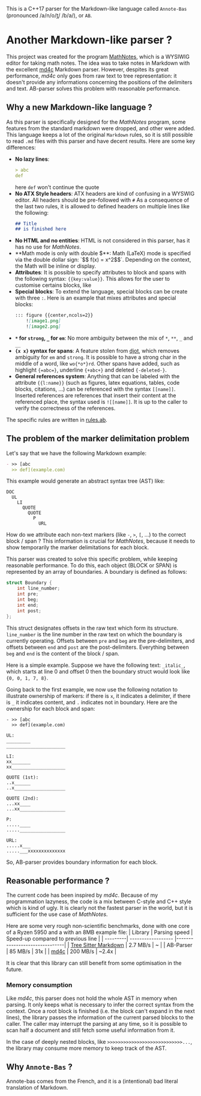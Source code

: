 This is a C++17 parser for the Markdown-like language called `Annote-Bas` (pronounced /a/n/o/t̪/ /b/a/), or `AB`. 

# Another Markdown-like parser ?

This project was created for the program [MathNotes](https://github.com/jokteur/MathNotes), which is a WYSIWIG editor for taking math notes. The idea was to take notes in Markdown with the excellent [md4c](https://github.com/mity/md4c) Markdown parser. However, despites its great performance, *md4c* only goes from raw text to tree representation: it doesn't provide any informations concerning the positions of the delimiters and text. AB-parser solves this problem
with reasonable performance.

## Why a new Markdown-like language ?
As this parser is specifically designed for the *MathNotes* program, some features from the standard markdown were dropped, and other were added. This language keeps a lot of the original `Markdown` rules, so it is still possible to read `.md` files with this parser and have decent results. Here are some key differences:

- **No lazy lines**:
  ```Markdown
  > abc
  def
  ```
  here `def` won't continue the quote
- **No ATX Style headers**:
  ATX headers are kind of confusing in a WYSWIG editor. All headers should be pre-followed with `#`
  As a consequence of the last two rules, it is allowed to defined headers on multiple lines like the following:
  ```Markdown
  ## Title
  ## is finished here
  ```
- **No HTML and no entities**:
  HTML is not considered in this parser, has it has no use for *MathNotes*.
- **Math mode is only with double $**:
  Math (LaTeX) mode is specified via the double dollar sign: `$$ f(x) = x^2$$`. Depending on the context, the Math will be inline or display.
- **Attributes**:
  It is possible to specify attributes to block and spans with the following syntax: `{{key:value}}`. This allows for the user to customise certains blocks, like
- **Special blocks**:
  To extend the language, special blocks can be create with three `:`. Here is an example that mixes attributes and special blocks:
  ```Markdown
  ::: figure {{center,ncols=2}}
      ![image1.png]
      ![image2.png]
  ```
- **`*` for `strong`, `_` for `em`**:
  No more ambiguity between the mix of `*`, `**`, `_` and `__`
- **`{x x}` syntax for spans**:
  A feature stolen from [djot](https://github.com/jgm/djot), which removes ambiguity for `em` and `strong`. It is possible to have a strong char in the middle of a word, like `wo{*o*}rd`. Other spans have added, such as highlight `{=abc=}`, underline `{+abc+}` and deleted `{-deleted-}`.
- **General references system**:
  Anything that can be labeled with the attribute `{{l:name}}` (such as figures, latex equations, tables, code blocks, citations, ...) can be referenced with the syntax `[[name]]`. Inserted references are references that insert their content at the referenced place, the syntax used is `![[name]]`. It is up to the caller to verify the correctness of the references.

The specific rules are written in [rules.ab](rules.ab).

## The problem of the marker delimitation problem
Let's say that we have the following Markdown example:

```Markdown
- >> [abc
  >> def](example.com)
```

This example would generate an abstract syntax tree (AST) like:
```
DOC
  UL
    LI
      QUOTE
        QUOTE
          P
            URL
```

How do we attribute each non-text markers (like `-`, `>`, `[`, ...) to the correct block / span ? This information is crucial for *MathNotes*, because it needs to show temporarily the marker delimitations for each block.

This parser was created to solve this specific problem, while keeping reasonable performance. To do this, each object (BLOCK or SPAN) is represented by an array of boundaries. A boundary is defined as follows:

```C++
struct Boundary {
    int line_number;
    int pre;
    int beg;
    int end;
    int post;
};
```

This struct designates offsets in the raw text which form its structure. `line_number` is the line number in the raw text on which the boundary is currently operating. Offsets between `pre` and `beg` are the  pre-delimiters, and offsets between `end` and `post` are the post-delimiters. Everything between `beg` and `end` is the content of the block / span.

Here is a simple example. Suppose we have the following text: `_italic_`, which starts at line 0 and offset 0 then the boundary struct would look like `{0, 0, 1, 7, 8}`.

Going back to the first example, we now use the following notation to illustrate ownership of markers: if there is `x`, it indicates a delimiter, if there is `_` it indicates content, and `.` indicates not in boundary. Here are the ownership for each block and span:

```
- >> [abc
  >> def](example.com)

UL:
_________
______________________

LI:
xx_______
xx____________________

QUOTE (1st):
..x______
..x___________________

QUOTE (2nd):
...xx____
...xx_________________

P:
.....____
....._________________

URL:
.....x___
.....___xxxxxxxxxxxxxx
```

So, AB-parser provides boundary information for each block. 

## Reasonable performance ?

The current code has been inspired by *md4c*. Because of my programmation lazyness, the code is a mix between C-style and C++ style which is kind of ugly. It is clearly not the fastest parser in the world, but it is sufficient for the use case of *MathNotes*. 

Here are some very rough non-scientific benchmarks, done with one core of a Ryzen 5950 and a with  an 8MB example file:
| Library  | Parsing speed      | Speed-up compared to previous line |
| ---------| ------------------ |-------------------------------|
| [Tree Sitter Markdown](https://github.com/MDeiml/tree-sitter-markdown/)  | 2.7 MB/s  | ~ |
| AB-Parser  | 85 MB/s  | 31x |
| [md4c](https://github.com/mity/md4c) | 200 MB/s | ~2.4x |

It is clear that this library can still benefit from some optimisation in the future.

### Memory consumption
Like *md4c*, this parser does not hold the whole AST in memory when parsing. It only keeps what
is necessary to infer the correct syntax from the context. Once a root block is finished (i.e. the block can't expand in the next lines), the library passes the information of the current parsed blocks to the caller. The caller may interrupt the parsing at any time, so it is possible to scan half a document and still fetch some useful information from it.

In the case of deeply nested blocks, like `>>>>>>>>>>>>>>>>>>>>>>>>>>>>...`, the library may consume more memory to keep track of the AST.

## Why `Annote-Bas` ?
Annote-bas comes from the French, and it is a (intentional) bad literal translation of Markdown.